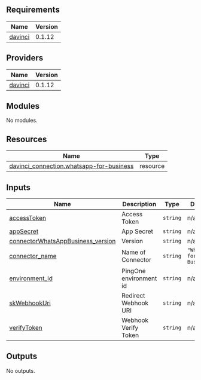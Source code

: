 <!-- BEGIN_TF_DOCS -->
## Requirements

| Name | Version |
|------|---------|
| <a name="requirement_davinci"></a> [davinci](#requirement\_davinci) | 0.1.12 |

## Providers

| Name | Version |
|------|---------|
| <a name="provider_davinci"></a> [davinci](#provider\_davinci) | 0.1.12 |

## Modules

No modules.

## Resources

| Name | Type |
|------|------|
| [davinci_connection.whatsapp-for-business](https://registry.terraform.io/providers/pingidentity/davinci/0.1.12/docs/resources/connection) | resource |

## Inputs

| Name | Description | Type | Default | Required |
|------|-------------|------|---------|:--------:|
| <a name="input_accessToken"></a> [accessToken](#input\_accessToken) | Access Token | `string` | n/a | yes |
| <a name="input_appSecret"></a> [appSecret](#input\_appSecret) | App Secret | `string` | n/a | yes |
| <a name="input_connectorWhatsAppBusiness_version"></a> [connectorWhatsAppBusiness\_version](#input\_connectorWhatsAppBusiness\_version) | Version | `string` | n/a | yes |
| <a name="input_connector_name"></a> [connector\_name](#input\_connector\_name) | Name of Connector | `string` | `"WhatsApp for Business"` | no |
| <a name="input_environment_id"></a> [environment\_id](#input\_environment\_id) | PingOne environment id | `string` | n/a | yes |
| <a name="input_skWebhookUri"></a> [skWebhookUri](#input\_skWebhookUri) | Redirect Webhook URI | `string` | n/a | yes |
| <a name="input_verifyToken"></a> [verifyToken](#input\_verifyToken) | Webhook Verify Token | `string` | n/a | yes |

## Outputs

No outputs.
<!-- END_TF_DOCS -->